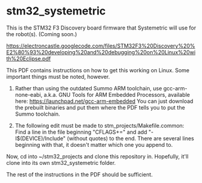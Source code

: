 stm32_systemetric
=================

This is the STM32 F3 Discovery board firmware that Systemetric will use for the robot(s). (Coming soon.)

https://electroncastle.googlecode.com/files/STM32F3%20Discovery%20%E2%80%93%20developing%20and%20debugging%20on%20Linux%20with%20Eclipse.pdf

This PDF contains instructions on how to get this working on Linux.
Some important things must be noted, however.

1) Rather than using the outdated Summo ARM toolchain, use gcc-arm-none-eabi, a.k.a. GNU Tools for ARM Embedded Processors, available here: https://launchpad.net/gcc-arm-embedded
   You can just download the prebuilt binaries and put them where the PDF tells you to put the Summo toolchain.

2) The following edit must be made to stm_projects/Makefile.common:
   Find a line in the file beginning "CFLAGS+=" and add "-I$(DEVICE)/Include" (without quotes) to the end. There are several lines beginning with that, it doesn't matter which one you append to.

Now, cd into ~/stm32_projects and clone this repository in. Hopefully, it'll clone into its own stm32_systemetric folder.

The rest of the instructions in the PDF should be sufficient.

